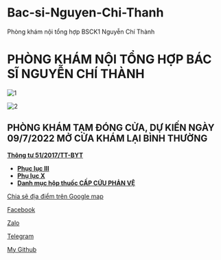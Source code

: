 # Bac-si-Nguyen-Chi-Thanh
Phòng khám nội tổng hợp BSCK1 Nguyễn Chí Thành

# PHÒNG KHÁM NỘI TỔNG HỢP BÁC SĨ NGUYỄN CHÍ THÀNH #

![1](https://user-images.githubusercontent.com/82578024/163080992-cc11dbd7-6327-4c98-bf09-4c562fa285ca.jpg)

![2](https://user-images.githubusercontent.com/82578024/163081041-d0916469-6f18-40c4-8d59-cdac9311a239.jpg)

## PHÒNG KHÁM TẠM ĐÓNG CỬA, DỰ KIẾN NGÀY 09/7/2022 MỞ CỬA KHÁM LẠI BÌNH THƯỜNG ##

**[Thông tư 51/2017/TT-BYT](https://bsthanh-my.sharepoint.com/:b:/g/personal/laptopxiaomi_bsthanh_tk/ES855e0lyDtAqeJbx4FjUmABEGYwQOIcnhw0lsdldsnPjg?e=ukItqm)**

- **[Phục lục III](https://bsthanh-my.sharepoint.com/:w:/g/personal/laptopxiaomi_bsthanh_tk/EaugVXyyKAxEs2Ufg_FUmNEBkz1V6aii5lm_G-OgJJZazQ?e=FaELVM)**
- **[Phụ lục X](https://bsthanh-my.sharepoint.com/:w:/g/personal/laptopxiaomi_bsthanh_tk/EdxDPIAHg1ZLjhOYHk-sHhcBtnFm54ZCN886SlEcqp5pPQ?e=zMgWfp)**
- **[Danh mục hộp thuốc CẤP CỨU PHẢN VỆ](https://bsthanh-my.sharepoint.com/:w:/g/personal/laptopxiaomi_bsthanh_tk/ESf3F00ASmhAhOzmCg06Ag4BIsZtHWIftXibtxHilErRuA?e=LuWYge)**

[Chia sẽ địa điểm trên Google map](https://goo.gl/maps/ZAzVMCgx4S4X4A55A)

[Facebook](https://www.facebook.com/BsNguyenChiThanh)

[Zalo](http://zaloapp.com/qr/p/8gsi411e7rez)

[Telegram](https://t.me/bsnguyenchithanh)

[My Github](https://github.com/BsNgChiThanh)
